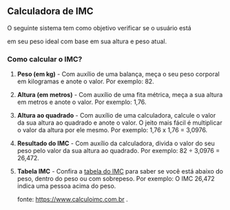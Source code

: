 ## Calculadora de IMC

O seguinte sistema tem como objetivo verificar se o usuário está

em seu peso ideal com base em sua altura e peso atual. 



### Como calcular o IMC?

1. **Peso (em kg)** - Com auxílio de uma balança, meça o seu peso corporal em kilogramas e anote o valor. Por exemplo: 82.

2. **Altura (em metros)** - Com auxílio de uma fita métrica, meça a sua altura em metros e anote o valor. Por exemplo: 1,76.

3. **Altura ao quadrado** - Com auxílio de uma calculadora, calcule o valor da sua altura ao quadrado e anote o valor. O jeito mais fácil é multiplicar o valor da altura por ele mesmo. Por exemplo: 1,76 x 1,76 = 3,0976.

4. **Resultado do IMC** - Com auxílio da calculadora, divida o valor do seu peso pelo valor da sua altura ao quadrado. Por exemplo: 82 ÷ 3,0976 = 26,472.

5. **Tabela IMC** - Confira a [tabela do IMC](https://www.calculoimc.com.br/tabela-de-imc/) para saber se você está abaixo do peso, dentro do peso ou com sobrepeso. Por exemplo: O IMC 26,472 indica uma pessoa acima do peso.

   

   fonte: https://www.calculoimc.com.br .

